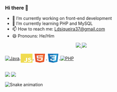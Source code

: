 ### Hi there 👋

- 🔭 I’m currently working on front-end development
- 🌱 I’m currently learning PHP and MySQL
- 📫 How to reach me: Ldsiqueira37@gmail.com
- 😄 Pronouns: He/Him 

<div align="center">
  <a href="https://github.com/LuizDSiqueira">
  <img height="150em" src="https://github-readme-stats.vercel.app/api?username=LuizDSiqueira&show_icons=true&theme=merko&include_all_commits=true&count_private=true"/>
  <img height="150em" src="https://github-readme-stats.vercel.app/api/top-langs/?username=LuizDSiqueira&layout=compact&langs_count=7&theme=merko"/>
</div>
  
  <div style="display: inline_block"><br>
  <img align="center" alt="Java" height="30" width="40" src="https://cdn.jsdelivr.net/gh/devicons/devicon/icons/java/java-original.svg">
  <img align="center" alt="Js" height="30" width="40" src="https://raw.githubusercontent.com/devicons/devicon/master/icons/javascript/javascript-plain.svg">
  <img align="center" alt="HTML" height="30" width="40" src="https://raw.githubusercontent.com/devicons/devicon/master/icons/html5/html5-original.svg">
  <img align="center" alt="CSS" height="30" width="40" src="https://raw.githubusercontent.com/devicons/devicon/master/icons/css3/css3-original.svg">
  <img align="center" alt="PHP" height="30" width="40" src="https://cdn.jsdelivr.net/gh/devicons/devicon/icons/php/php-original.svg">  
    
</div>
  
  ##

<div>

 
  <a href = "mailto:ldsiqueira37@gmail.com"><img src="https://img.shields.io/badge/-Gmail-%23333?style=for-the-badge&logo=gmail&logoColor=white" target="_blank"></a>
  <a href="https://www.linkedin.com/in/luiz-felipe-domingues-siqueira-5a6853204/" target="_blank"><img src="https://img.shields.io/badge/-LinkedIn-%230077B5?style=for-the-badge&logo=linkedin&logoColor=white" target="_blank"></a> 
  
  
</div>

![Snake animation](https://github.com/LuizDSiqueira/LuizDSiqueira/blob/output/github-contribution-grid-snake.svg)
